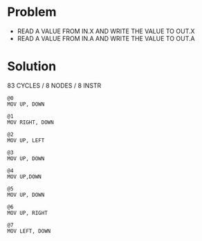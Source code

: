 # Problem

* READ A VALUE FROM IN.X AND WRITE THE VALUE TO OUT.X
* READ A VALUE FROM IN.A AND WRITE THE VALUE TO OUT.A

# Solution

83 CYCLES / 8 NODES / 8 INSTR

```
@0
MOV UP, DOWN

@1
MOV RIGHT, DOWN

@2
MOV UP, LEFT

@3
MOV UP, DOWN

@4
MOV UP,DOWN

@5
MOV UP, DOWN

@6
MOV UP, RIGHT

@7
MOV LEFT, DOWN
```